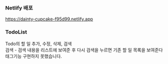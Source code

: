 
### Netlify 배포
https://dainty-cupcake-f95d99.netlify.app

### TodoList
Todo의 할 일 추가, 수정, 삭제, 검색 </br>
검색 - 검색 내용을 리스트에 보여준 후 다시 검색을 누르면 기존 할 일 목록을 보여준다 </br>
태그기능 구현하지 못했습니다.
